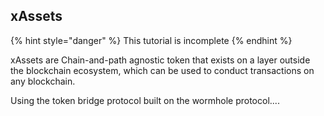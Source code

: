 xAssets
-------

{% hint style="danger" %}
This tutorial is incomplete
{% endhint %}

xAssets  are Chain-and-path agnostic token that exists on a layer outside the blockchain ecosystem, which can be used to conduct transactions on any blockchain.

Using the token bridge protocol built on the wormhole protocol....
